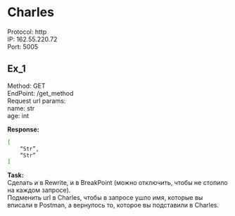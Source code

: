 # Charles

Protocol: http  
IP: 162.55.220.72  
Port: 5005  

## Ex_1
Method: GET  
EndPoint: /get_method  
Request url params:  
name: str  
age: int  

**Response:**  
```sh
[
    “Str”,
    “Str”
]
```
**Task:**  
Сделать и в Rewrite, и в BreakPoint (можно отключить, чтобы не стопило на каждом запросе).  
Подменить url в Charles, чтобы в запросе ушло имя, которые вы вписали в Postman, а вернулось то, которое вы подставили в Charles.